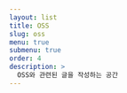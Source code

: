 ```yaml
---
layout: list
title: OSS
slug: oss
menu: true
submenu: true
order: 4
description: >
  OSS와 관련된 글을 작성하는 공간
---
```

